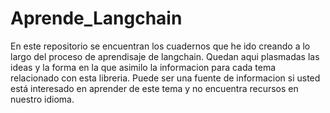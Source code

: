 # Aprende_Langchain

En este repositorio se encuentran los cuadernos que he ido creando a lo largo del proceso de aprendisaje de langchain.
Quedan aqui plasmadas las ideas y la forma en la que asimilo la informacion para cada tema relacionado con esta libreria.
Puede ser una fuente de informacion si usted está interesado en aprender de este tema y no encuentra recursos en nuestro
idioma.
